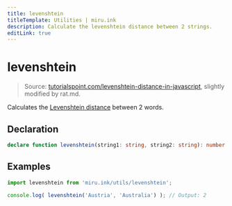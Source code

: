 ```yaml
---
title: levenshtein
titleTemplate: Utilities | miru.ink
description: Calculate the levenshtein distance between 2 strings.
editLink: true
---
```


# levenshtein <Badge text="v0.1.0" />

> Source: [tutorialspoint.com/levenshtein-distance-in-javascript](https://www.tutorialspoint.com/levenshtein-distance-in-javascript), slightly modified by rat.md.

Calculates the [Levenshtein distance](https://en.wikipedia.org/wiki/Levenshtein_distance) between 2 
words.

## Declaration

```ts
declare function levenshtein(string1: string, string2: string): number
```

## Examples

```ts
import levenshtein from 'miru.ink/utils/levenshtein';

console.log( levenshtein('Austria', 'Australia') ); // Output: 2
```
